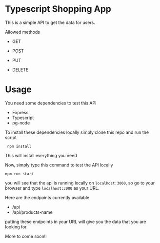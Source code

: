 # Typescript Shopping App

  

This is a simple API to get the data for users.

Allowed methods

- GET

- POST

- PUT

- DELETE

# Usage

  

You need some dependencies to test this API

-  Express
-  Typescript
-  pg-node

To install these dependencies locally simply clone this repo and run the script

``` npm install```

This will install everything you need

Now, simply type this command to test the API locally

``` npm run start ```

you will see that the api is running locally on ```localhost:3000```, so go to your browser and type ```localhost:3000``` as your URL.

Here are the endpoints currently available 

- /api
- /api/products-name

putting these endpoints in your URL will give you the data that you are looking for.

More to come soon!!
